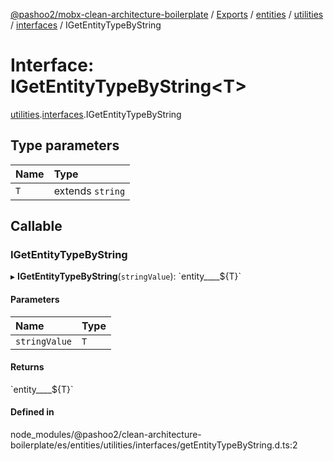 [@pashoo2/mobx-clean-architecture-boilerplate](../README.md) / [Exports](../modules.md) / [entities](../modules/entities.md) / [utilities](../modules/entities.utilities.md) / [interfaces](../modules/entities.utilities.interfaces.md) / IGetEntityTypeByString

# Interface: IGetEntityTypeByString<T\>

[utilities](../modules/entities.utilities.md).[interfaces](../modules/entities.utilities.interfaces.md).IGetEntityTypeByString

## Type parameters

| Name | Type |
| :------ | :------ |
| `T` | extends `string` |

## Callable

### IGetEntityTypeByString

▸ **IGetEntityTypeByString**(`stringValue`): \`entity\_\_\_\_${T}\`

#### Parameters

| Name | Type |
| :------ | :------ |
| `stringValue` | `T` |

#### Returns

\`entity\_\_\_\_${T}\`

#### Defined in

node_modules/@pashoo2/clean-architecture-boilerplate/es/entities/utilities/interfaces/getEntityTypeByString.d.ts:2
